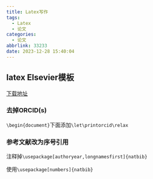 ```yaml
---
title: Latex写作
tags:
  - Latex
  - 论文
categories:
  - 论文
abbrlink: 33233
date: 2023-12-28 15:40:04
---
```

<!--more-->

## latex Elsevier模板

[下载地址](https://www.elsevier.com/researcher/author/policies-and-guidelines/latex-instructions)

### 去掉ORCID(s)

`\begin{document}`下面添加`\let\printorcid\relax`

### 参考文献改为序号引用

注释掉`\usepackage[authoryear,longnamesfirst]{natbib}`

使用`\usepackage[numbers]{natbib}`

